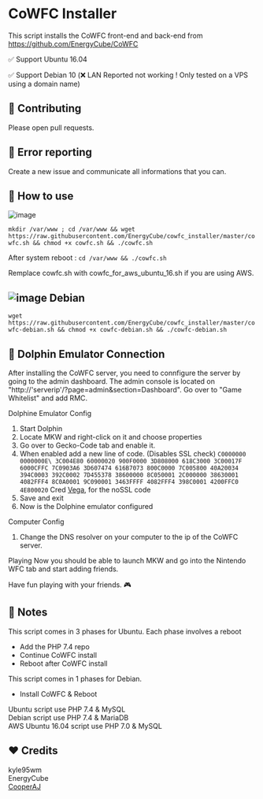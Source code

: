 CoWFC Installer
======

This script installs the CoWFC front-end and back-end from https://github.com/EnergyCube/CoWFC

✅ Support Ubuntu 16.04

✅ Support Debian 10 (❌ LAN Reported not working ! Only tested on a VPS using a domain name)

🔨 Contributing
-------

Please open pull requests.

🔧 Error reporting
-------

Create a new issue and communicate all informations that you can.

📝 How to use
-------

![image](https://upload.wikimedia.org/wikipedia/commons/thumb/9/9d/Ubuntu_logo.svg/100px-Ubuntu_logo.svg.png)

`mkdir /var/www ; cd /var/www && wget https://raw.githubusercontent.com/EnergyCube/cowfc_installer/master/cowfc.sh && chmod +x cowfc.sh && ./cowfc.sh`

After system reboot : `cd /var/www && ./cowfc.sh`

Remplace cowfc.sh with cowfc_for_aws_ubuntu_16.sh if you are using AWS.

![image](https://www.debian.org/logos/openlogo-nd-25.png) Debian
----

`wget https://raw.githubusercontent.com/EnergyCube/cowfc_installer/master/cowfc-debian.sh && chmod +x cowfc-debian.sh && ./cowfc-debian.sh`

🐬 Dolphin Emulator Connection
-------
After installing the CoWFC server, you need to connfigure the server by going to the admin dashboard. The admin console is located on "http://'serverip'/?page=admin&section=Dashboard". Go over to "Game Whitelist" and add RMC.

Dolphine Emulator Config

1. Start Dolphin
2. Locate MKW and right-click on it and choose properties
3. Go over to Gecko-Code tab and enable it.
4. When enabled add a new line of code. (Disables SSL check)
   `C0000000 0000000E\
   3C004E80 60000020
   900F0000 3D808000
   618C3000 3C00017F
   6000CFFC 7C0903A6
   3D607474 616B7073
   800C0000 7C005800
   40A20034 394C0003
   392C0002 7D455378
   38600000 8C050001
   2C000000 38630001
   4082FFF4 8C0A0001
   9C090001 3463FFFF
   4082FFF4 398C0001
   4200FFC0 4E800020`
   Cred [Vega](https://mariokartwii.com/showthread.php?tid=1149), for the noSSL code
6. Save and exit
7. Now is the Dolphine emulator configured

Computer Config
1. Change the DNS resolver on your computer to the ip of the CoWFC server.

Playing 
Now you should be able to launch MKW and go into the Nintendo WFC tab and start adding friends.

Have fun playing with your friends. 🎮

📖 Notes
-------

This script comes in 3 phases for Ubuntu. Each phase involves a reboot
-	Add the PHP 7.4 repo
-	Continue CoWFC install
-	Reboot after CoWFC install

This script comes in 1 phases for Debian.
-	Install CoWFC & Reboot

Ubuntu script use PHP 7.4 & MySQL\
Debian script use PHP 7.4 & MariaDB\
AWS Ubuntu 16.04 script use PHP 7.0 & MySQL

❤️ Credits
-------
kyle95wm\
EnergyCube\
[CooperAJ](https://www.youtube.com/watch?v=VUoE6R071oo&t=1040s)

